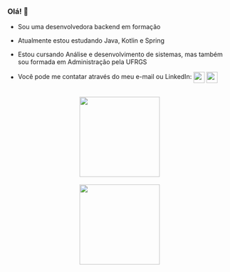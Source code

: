 ### Olá! 👋 

- Sou uma desenvolvedora backend em formação
- Atualmente estou estudando Java, Kotlin e Spring
- Estou cursando Análise e desenvolvimento de sistemas, mas também sou formada em Administração pela UFRGS

- Você pode me contatar através do meu e-mail ou LinkedIn: 
  <a href = "mailto:estherlucena@gmail.com"><img src="https://img.shields.io/badge/-Gmail-%23333?style=for-the-badge&logo=gmail&logoColor=white" target="_blank" align="center" height="25"></a>
  <a href="www.linkedin.com/in/esther-wyse-lucena" target="_blank"><img src="https://img.shields.io/badge/-LinkedIn-%230077B5?style=for-the-badge&logo=linkedin&logoColor=white" target="_blank" align="center" height="25"></a> 

<br/>

<div align="center">
  <a href="https://github.com/estherwl">
  <img height="180em" src="https://github-readme-stats.vercel.app/api?username=estherwl&show_icons=true&theme=midnight-purple&include_all_commits=true&count_private=true&hide=stars&hide_border=true"/>
</div>
  
<br/>
  
<div align="center">
  <img height="180em" src="https://github-readme-stats.vercel.app/api/top-langs/?username=estherwl&theme=midnight-purple&langs_count=4&hide=HTML, CSS&layout=compact&hide_border=true"/>
</div>
  

 

